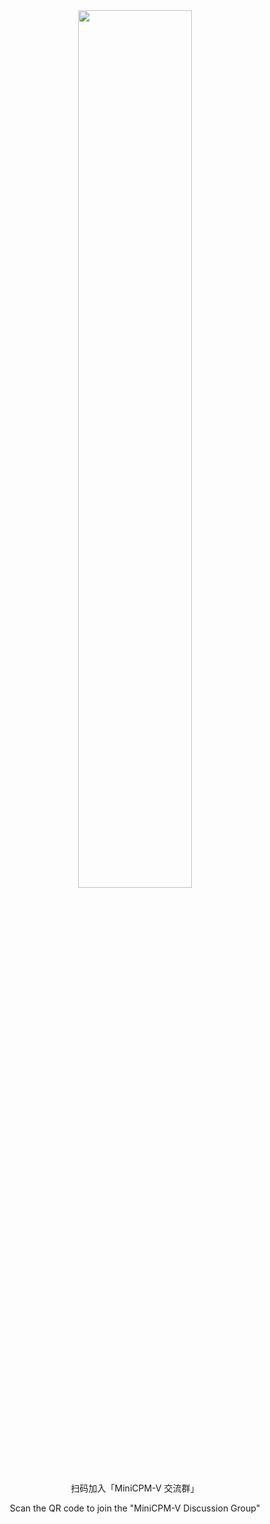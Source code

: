 <div align="center">
<img src="../assets/MiniCPM-V37.jpg" width="60%"/>

<p> 扫码加入「MiniCPM-V 交流群」 </p>
<p> Scan the QR code to join the "MiniCPM-V Discussion Group" </p>
</div>
